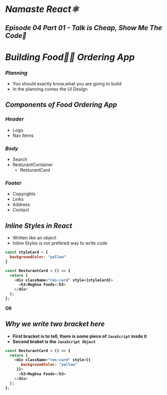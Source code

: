 # _Namaste React⚛️_
## _Episode 04 Part 01 - Talk is Cheap, Show Me The Code🚀_

# _Building Food🍚🍜 Ordering App_
### _Planning_
- You should exactly know,what you are going to build 
- In the planning comes the UI Design

## _Components of Food Ordering App_

### _Header_
   - Logo
   - Nav Items
### _Body_
   - Search
   - ResturantContainer
      - ResturantCard
### _Footer_
   - Copyrights
   - Links
   - Address
   - Contact

## _Inline Styles in React_
- Written like an object
- Inline Styles is not prefered way to write code


<b>

```js
const styleCard = {
  backgroundColor: "yellow"
}

const ResturantCard = () => {
  return (
    <div className="res-card" style={styleCard}>
      <h3>Meghna Foods</h3>
    </div>
  );
};
```
OR

## _Why we write two bracket here_
- First bracket is to tell, there is some piece of `JavaScript` insde it
- Second braket is the `JavaScript Object`


```js
const ResturantCard = () => {
  return (
    <div className="res-card" style={{
       backgroundColor: "yellow"
     }}>
      <h3>Meghna Foods</h3>
    </div>
  );
};
```

</b>






 





